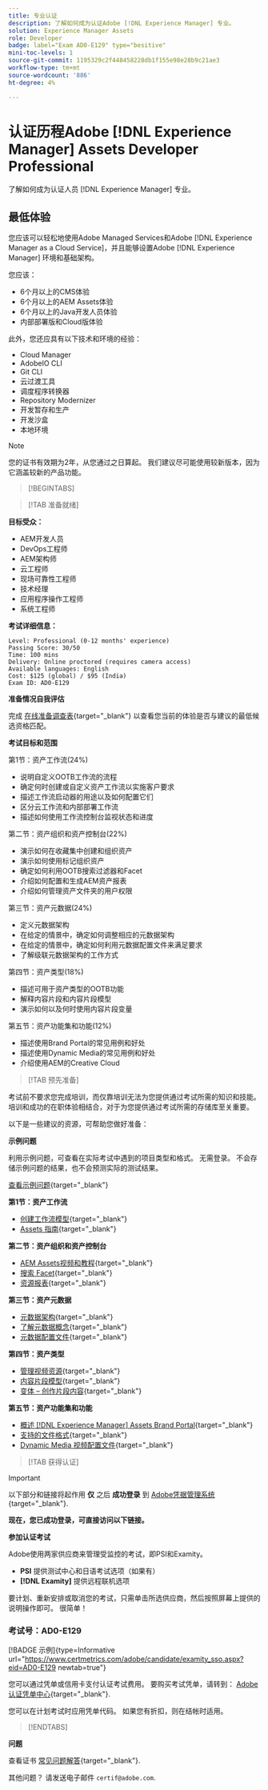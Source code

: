 ```yaml
---
title: 专业认证
description: 了解如何成为认证Adobe [!DNL Experience Manager] 专业。
solution: Experience Manager Assets
role: Developer
badge: label="Exam AD0-E129" type="besitive"
mini-toc-levels: 1
source-git-commit: 1195329c2f448458228db1f155e98e28b9c21ae3
workflow-type: tm+mt
source-wordcount: '886'
ht-degree: 4%

---
```


# 认证历程Adobe [!DNL Experience Manager] Assets Developer Professional

了解如何成为认证人员 [!DNL Experience Manager] 专业。

## 最低体验

您应该可以轻松地使用Adobe Managed Services和Adobe [!DNL Experience Manager as a Cloud Service]，并且能够设置Adobe [!DNL Experience Manager] 环境和基础架构。

您应该：

* 6个月以上的CMS体验
* 6个月以上的AEM Assets体验
* 6个月以上的Java开发人员体验
* 内部部署版和Cloud版体验

此外，您还应具有以下技术和环境的经验：

* Cloud Manager
* AdobeIO CLI
* Git CLI
* 云过渡工具
* 调度程序转换器
* Repository Modernizer
* 开发暂存和生产
* 开发沙盒
* 本地环境

>[!NOTE]
>
>您的证书有效期为2年，从您通过之日算起。 我们建议尽可能使用较新版本，因为它涵盖较新的产品功能。

>[!BEGINTABS]

>[!TAB 准备就绪]

**目标受众：**

* AEM开发人员
* DevOps工程师
* AEM架构师
* 云工程师
* 现场可靠性工程师
* 技术经理
* 应用程序操作工程师
* 系统工程师

**考试详细信息：**

```
Level: Professional (0-12 months' experience)
Passing Score: 30/50
Time: 100 mins
Delivery: Online proctored (requires camera access)
Available languages: English
Cost: $125 (global) / $95 (India)
Exam ID: AD0-E129
```

**准备情况自我评估**

完成 [在线准备调查表](https://scorpion.caveon.com/launchpad/ad-q-e208-readiness-questionnaire-for-adobe-analytics-business-practitioner-expert-exam-copy-b9x6ey/ad-q-e129-readiness-questionnaire-for-adobe-aem-assets-developer-professional-exam){target="_blank"} 以查看您当前的体验是否与建议的最低候选资格匹配。

**考试目标和范围**

第1节：资产工作流(24%)

* 说明自定义OOTB工作流的流程
* 确定何时创建或自定义资产工作流以实施客户要求
* 描述工作流启动器的用途以及如何配置它们
* 区分云工作流和内部部署工作流
* 描述如何使用工作流控制台监视状态和进度

第二节：资产组织和资产控制台(22%)

* 演示如何在收藏集中创建和组织资产
* 演示如何使用标记组织资产
* 确定如何利用OOTB搜索过滤器和Facet
* 介绍如何配置和生成AEM资产报表
* 介绍如何管理资产文件夹的用户权限

第三节：资产元数据(24%)

* 定义元数据架构
* 在给定的情景中，确定如何调整相应的元数据架构
* 在给定的情景中，确定如何利用元数据配置文件来满足要求
* 了解级联元数据架构的工作方式

第四节：资产类型(18%)

* 描述可用于资产类型的OOTB功能
* 解释内容片段和内容片段模型
* 演示如何以及何时使用内容片段变量

第五节：资产功能集和功能(12%)

* 描述使用Brand Portal的常见用例和好处
* 描述使用Dynamic Media的常见用例和好处
* 介绍使用AEM的Creative Cloud

>[!TAB 预先准备]

考试前不要求您完成培训，而仅靠培训无法为您提供通过考试所需的知识和技能。 培训和成功的在职体验相结合，对于为您提供通过考试所需的存储库至关重要。

以下是一些建议的资源，可帮助您做好准备：

**示例问题**

利用示例问题，可查看在实际考试中遇到的项目类型和格式。 无需登录。 不会存储示例问题的结果，也不会预测实际的测试结果。

[查看示例问题](https://scorpion.caveon.com/launchpad/ad0-e129-adobe-experience-manager-assets-developer-professional-copy-ms27zq){target="_blank"}

**第1节：资产工作流**

* [创建工作流模型](https://experienceleague.adobe.com/docs/experience-manager-64/developing/extending-aem/extending-workflows/workflows-models.html?lang=en#sync-your-workflow-generate-a-runtime-model){target="_blank"}
* [Assets 指南](https://experienceleague.adobe.com/docs/experience-manager-64/assets/home.html?lang=en){target="_blank"}

**第二节：资产组织和资产控制台**

* [AEM Assets视频和教程](https://experienceleague.adobe.com/docs/experience-manager-learn/assets/overview.html?lang=en){target="_blank"}
* [搜索 Facet](https://experienceleague.adobe.com/docs/experience-manager-65/assets/administer/search-facets.html?lang=en#restoring-default-search-facets){target="_blank"}
* [资源报表](https://experienceleague.adobe.com/docs/experience-manager-65/assets/administer/asset-reports.html?lang=en){target="_blank"}

**第三节：资产元数据**

* [元数据架构](https://experienceleague.adobe.com/docs/experience-manager-64/assets/administer/metadata-schemas.html?lang=en#default-metadata-schema-forms){target="_blank"}
* [了解元数据概念](https://experienceleague.adobe.com/docs/experience-manager-65/assets/administer/metadata-concepts.html?lang=en){target="_blank"}
* [元数据配置文件](https://experienceleague.adobe.com/docs/experience-manager-64/assets/administer/metadata-profiles.html?lang=en#:~:text=Add%20a%20metadata%20profile.%20点按%20或%20click%20te，和%20configure%20its%20properties%20in%20the%20Settings%20tab。){target="_blank"}

**第四节：资产类型**

* [管理视频资源](https://experienceleague.adobe.com/docs/experience-manager-64/assets/managing/managing-video-assets.html?lang=en#uploading-and-previewing-video-assets){target="_blank"}
* [内容片段模型](https://experienceleague.adobe.com/docs/experience-manager-65/assets/content-fragments/content-fragments-models.html?lang=en#creating-a-content-fragment-model){target="_blank"}
* [变体 – 创作片段内容](https://experienceleague.adobe.com/docs/experience-manager-65/assets/content-fragments/content-fragments-variations.html?lang=en#managing-variations){target="_blank"}

**第五节：资产功能集和功能**

* [概述 [!DNL Experience Manager] Assets Brand Portal](https://experienceleague.adobe.com/docs/experience-manager-brand-portal/using/introduction/brand-portal.html?lang=en){target="_blank"}
* [支持的文件格式](https://experienceleague.adobe.com/docs/experience-manager-brand-portal/using/introduction/brand-portal-supported-formats.html?lang=en){target="_blank"}
* [Dynamic Media 视频配置文件](https://experienceleague.adobe.com/docs/experience-manager-cloud-service/content/assets/dynamicmedia/video-profiles.html?lang=en){target="_blank"}

>[!TAB 获得认证]

>[!IMPORTANT]
>
>以下部分和链接将起作用 **仅**  之后 **成功登录** 到 [Adobe凭据管理系统](http://www.certmetrics.com/adobe){target="_blank"}.

**现在，您已成功登录，可直接访问以下链接。**

**参加认证考试**

Adobe使用两家供应商来管理受监控的考试，即PSI和Examity。

* **PSI** 提供测试中心和日语考试选项（如果有）
* **[!DNL Examity]** 提供远程联机选项

要计划、重新安排或取消您的考试，只需单击所选供应商，然后按照屏幕上提供的说明操作即可。 很简单！

### 考试号：AD0-E129

[!BADGE 示例]{type=Informative url="https://www.certmetrics.com/adobe/candidate/examity_sso.aspx?eid=AD0-E129 newtab=true"}

您可以通过凭单或信用卡支付认证考试费用。 要购买考试凭单，请转到： [Adobe认证凭单中心](https://market.xvoucher.com/adobe/global){target="_blank"}.

您可以在计划考试时应用凭单代码。 如果您有折扣，则在结帐时适用。

>[!ENDTABS]

**问题**

查看证书 [常见问题解答](https://experienceleague.adobe.com/docs/certification/certification/faq.html?lang=en){target="_blank"}.

其他问题？ 请发送电子邮件 `certif@adobe.com`.
